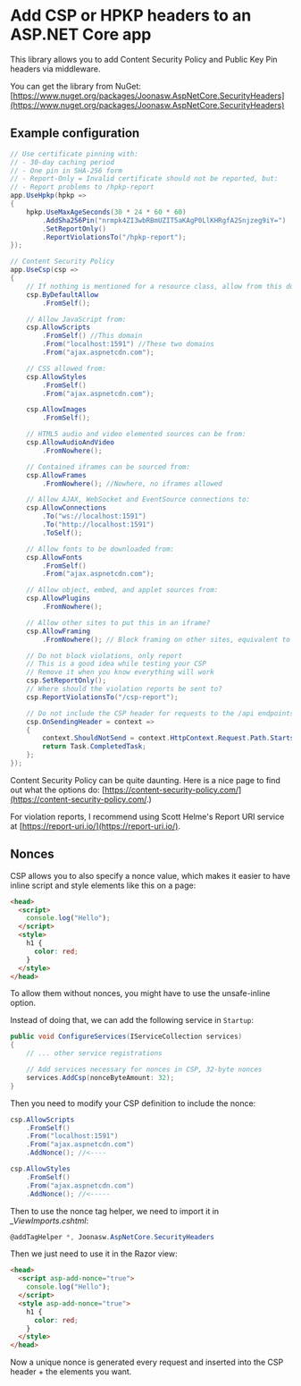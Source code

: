 # Add CSP or HPKP headers to an ASP.NET Core app

This library allows you to add Content Security Policy and Public Key Pin headers via middleware.

You can get the library from NuGet: [https://www.nuget.org/packages/Joonasw.AspNetCore.SecurityHeaders](https://www.nuget.org/packages/Joonasw.AspNetCore.SecurityHeaders)

## Example configuration

```cs
// Use certificate pinning with:
// - 30-day caching period
// - One pin in SHA-256 form
// - Report-Only = Invalid certificate should not be reported, but:
// - Report problems to /hpkp-report
app.UseHpkp(hpkp =>
{
    hpkp.UseMaxAgeSeconds(30 * 24 * 60 * 60)
        .AddSha256Pin("nrmpk4ZI3wbRBmUZIT5aKAgP0LlKHRgfA2Snjzeg9iY=")
        .SetReportOnly()
        .ReportViolationsTo("/hpkp-report");
});

// Content Security Policy
app.UseCsp(csp =>
{
    // If nothing is mentioned for a resource class, allow from this domain
    csp.ByDefaultAllow
        .FromSelf();

    // Allow JavaScript from:
    csp.AllowScripts
        .FromSelf() //This domain
        .From("localhost:1591") //These two domains
        .From("ajax.aspnetcdn.com");

    // CSS allowed from:
    csp.AllowStyles
        .FromSelf()
        .From("ajax.aspnetcdn.com");

    csp.AllowImages
        .FromSelf();

    // HTML5 audio and video elemented sources can be from:
    csp.AllowAudioAndVideo
        .FromNowhere();

    // Contained iframes can be sourced from:
    csp.AllowFrames
        .FromNowhere(); //Nowhere, no iframes allowed

    // Allow AJAX, WebSocket and EventSource connections to:
    csp.AllowConnections
        .To("ws://localhost:1591")
        .To("http://localhost:1591")
        .ToSelf();

    // Allow fonts to be downloaded from:
    csp.AllowFonts
        .FromSelf()
        .From("ajax.aspnetcdn.com");

    // Allow object, embed, and applet sources from:
    csp.AllowPlugins
        .FromNowhere();

    // Allow other sites to put this in an iframe?
    csp.AllowFraming
        .FromNowhere(); // Block framing on other sites, equivalent to X-Frame-Options: DENY

    // Do not block violations, only report
    // This is a good idea while testing your CSP
    // Remove it when you know everything will work
    csp.SetReportOnly();
    // Where should the violation reports be sent to?
    csp.ReportViolationsTo("/csp-report");

    // Do not include the CSP header for requests to the /api endpoints
    csp.OnSendingHeader = context =>
    {
        context.ShouldNotSend = context.HttpContext.Request.Path.StartsWithSegments("/api");
        return Task.CompletedTask;
    };
});
```

Content Security Policy can be quite daunting. Here is a nice page to find out what the options do: [https://content-security-policy.com/](https://content-security-policy.com/.)

For violation reports, I recommend using Scott Helme's Report URI service at [https://report-uri.io/](https://report-uri.io/).

## Nonces

CSP allows you to also specify a nonce value, which makes it easier to have inline script and style elements like this on a page:

```html
<head>
  <script>
    console.log("Hello");
  </script>
  <style>
    h1 {
      color: red;
    }
  </style>
</head>
```

To allow them without nonces, you might have to use the unsafe-inline option.

Instead of doing that, we can add the following service in `Startup`:

```cs
public void ConfigureServices(IServiceCollection services)
{
    // ... other service registrations

    // Add services necessary for nonces in CSP, 32-byte nonces
    services.AddCsp(nonceByteAmount: 32);
}
```

Then you need to modify your CSP definition to include the nonce:

```cs
csp.AllowScripts
    .FromSelf()
    .From("localhost:1591")
    .From("ajax.aspnetcdn.com")
    .AddNonce(); //<----

csp.AllowStyles
    .FromSelf()
    .From("ajax.aspnetcdn.com")
    .AddNonce(); //<-----
```

Then to use the nonce tag helper, we need to import it in *_ViewImports.cshtml*:

```c#
@addTagHelper *, Joonasw.AspNetCore.SecurityHeaders
```

Then we just need to use it in the Razor view:

```html
<head>
  <script asp-add-nonce="true">
    console.log("Hello");
  </script>
  <style asp-add-nonce="true">
    h1 {
      color: red;
    }
  </style>
</head>
```

Now a unique nonce is generated every request and inserted into the CSP header + the elements you want.
